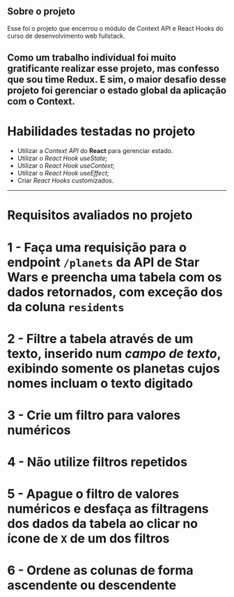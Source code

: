 ## Sobre o projeto
  
Esse foi o projeto que encerrou o módulo de Context API e React Hooks
do curso de desenvolvimento web fullstack.

Como um trabalho individual foi muito gratificante realizar esse projeto,
mas confesso que sou time Redux. E sim, o maior desafio desse projeto foi gerenciar 
o estado global da aplicação com o Context.
------

# Habilidades testadas no projeto

* Utilizar a _Context API_ do **React** para gerenciar estado.
* Utilizar o _React Hook useState_;
* Utilizar o _React Hook useContext_;
* Utilizar o _React Hook useEffect_;
* Criar _React Hooks_ customizados.

---

# Requisitos avaliados no projeto

# 1 - Faça uma requisição para o endpoint `/planets` da API de Star Wars e preencha uma tabela com os dados retornados, com exceção dos da coluna `residents`

# 2 - Filtre a tabela através de um texto, inserido num *campo de texto*, exibindo somente os planetas cujos nomes incluam o texto digitado

# 3 - Crie um filtro para valores numéricos

# 4 - Não utilize filtros repetidos

# 5 - Apague o filtro de valores numéricos e desfaça as filtragens dos dados da tabela ao clicar no ícone de `X` de um dos filtros

# 6 - Ordene as colunas de forma ascendente ou descendente

